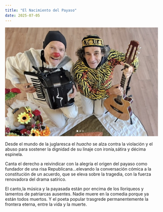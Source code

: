 ```yaml
---
title: "El Nacimiento del Payaso"
date: 2025-07-05
---
```


![](nacimientopayaso.jpeg)

Desde el mundo de la juglaresca el *huacho* se alza contra la violación y el abuso para sostener la dignidad de su linaje con ironía,sátira y décima espinela.

Canta el derecho a reivindicar con la alegría el origen del payaso como fundador de una risa Republicana...elevando la conversación cómica a la constitución de un acuerdo, que se eleva sobre la tragedia, con la fuerza renovadora del drama satírico. 

El canto,la música y la payasada están por encima de los lloriqueos y lamentos de patriarcas ausentes. Nadie muere  en la comedia porque ya están todos muertos. Y el poeta popular trasgrede permanentemente la frontera eterna, entre la vida y la muerte.